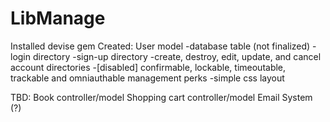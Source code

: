 # LibManage

Installed devise gem
  Created:
    User model
      -database table (not finalized)
      -login directory
      -sign-up directory
      -create, destroy, edit, update, and cancel account directories
      -[disabled] confirmable, lockable, timeoutable, trackable and omniauthable management perks
      -simple css layout


  TBD:
    Book controller/model
    Shopping cart controller/model
    Email System (?)
